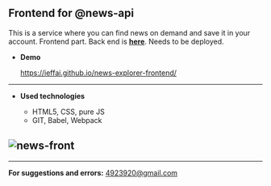 ## **Frontend for @news-api**

This is a service where you can find news on demand and save it in your account.
Frontend part.
Back end is <a href="https://github.com/ieffai/news-explorer-api" target="_blank">**here**</a>. Needs to be deployed.

- **Demo**

  https://ieffai.github.io/news-explorer-frontend/ <br />

---

- **Used technologies**

  - HTML5, CSS, pure JS
  - GIT, Babel, Webpack

## ![news-front](./dist/images/news-demo.png)

---

**For suggestions and errors:**
4923920@gmail.com

